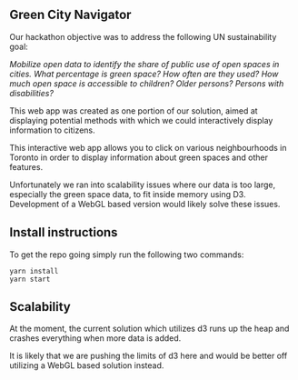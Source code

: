 ## Green City Navigator

Our hackathon objective was to address the following UN sustainability goal:

*Mobilize open data to identify the share of public use of open spaces in cities. What percentage is green space? How often are they used? How much open space is accessible to children? Older persons? Persons with disabilities?*

This web app was created as one portion of our solution, aimed at displaying potential methods with which we could interactively display information to citizens.

This interactive web app allows you to click on various neighbourhoods in Toronto in order to display information about green spaces and other features.

Unfortunately we ran into scalability issues where our data is too large, especially the green space data, to fit inside memory using D3. Development of a WebGL based version would likely solve these issues.

## Install instructions

To get the repo going simply run the following two commands:
```
yarn install
yarn start
```

## Scalability

At the moment, the current solution which utilizes d3 runs up the heap and crashes everything when more data is added. 

It is likely that we are pushing the limits of d3 here and would be better off utilizing a WebGL based solution instead.